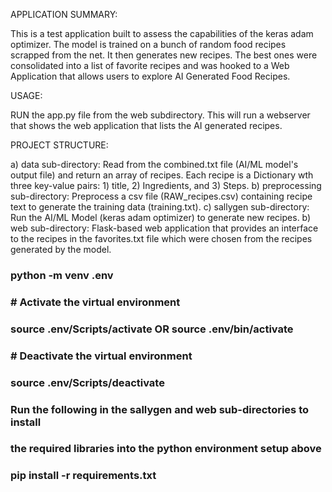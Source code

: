 APPLICATION SUMMARY:

This is a test application built to assess the capabilities of the keras adam optimizer. 
The model is trained on a bunch of random food recipes scrapped from the net. It then generates
new recipes. The best ones were consolidated into a list of favorite recipes and was hooked
to a Web Application that allows users to explore AI Generated Food Recipes. 

USAGE:

RUN the app.py file from the web subdirectory. This will run a webserver that shows
the web application that lists the AI generated recipes. 

PROJECT STRUCTURE:

a) data sub-directory: Read from the combined.txt file (AI/ML model's output file) 
   and return an array of recipes. Each recipe is a Dictionary wth three 
   key-value pairs: 1) title, 2) Ingredients, and 3) Steps.
b) preprocessing sub-directory: Preprocess a csv file (RAW_recipes.csv) containing 
   recipe text to generate the training data (training.txt).
c) sallygen sub-directory: Run the AI/ML Model (keras adam optimizer) to generate 
   new recipes.
b) web sub-directory: Flask-based web application that provides an interface to the 
   recipes in the favorites.txt file which were chosen from the recipes generated by
   the model.

### python -m venv .env
### 
### # Activate the virtual environment
### source .env/Scripts/activate OR source .env/bin/activate 
### # Deactivate the virtual environment
### source .env/Scripts/deactivate

### Run the following in the sallygen and web sub-directories to install 
### the required libraries into the python environment setup above
###
### pip install -r requirements.txt
###


